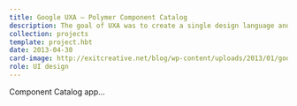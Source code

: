 ```yaml
---
title: Google UXA – Polymer Component Catalog
description: The goal of UXA was to create a single design language and UI framework to transform all of Google’s apps into a beautiful, consistent, mature and accessible platform for its users. Our work grew into the <a href="http://google.com/design">Material Design</a> project.
collection: projects
template: project.hbt
date: 2013-04-30
card-image: http://exitcreative.net/blog/wp-content/uploads/2013/01/google-uxa-model-440x281.png
role: UI design
---
```


Component Catalog app...

